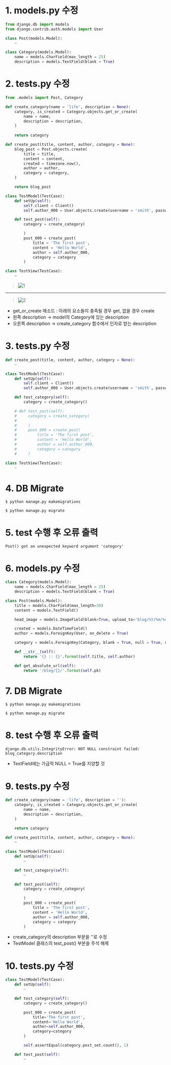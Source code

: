 
# 1. models.py 수정  
~~~python
from django.db import models
from django.contrib.auth.models import User

class Post(models.Model):
    ~

class Category(models.Model):
    name = models.CharField(max_length = 25)
    description = models.TextField(blank = True)
~~~

# 2. tests.py 수정  
~~~python
from .models import Post, Category

def create_category(name = 'life', description = None):
    category, is_created = Category.objects.get_or_create(
        name = name,
        description = description,
    )
    
    return category

def create_post(title, content, author, category = None):
    blog_post = Post.objects.create(
        title = title,
        content = content,
        created = timezone.now(),
        author = author,
        category = category,
    )

    return blog_post

class TestModel(TestCase):
    def setUp(self):
        self.client = Client()
        self.author_000 = User.objects.create(username = 'smith', password = 'nopassword')

    def test_post(self):
        category = create_category(

        )
        post_000 = create_post(
            title = 'The first post',
            content = 'Hello World',
            author = self.author_000,
            category = category
        )

class TestView(TestCase):
    ~
~~~
> ![1](https://user-images.githubusercontent.com/48504392/110015328-14dc0880-7d67-11eb-8a88-566ec006f779.png) 
___
> ![2](https://user-images.githubusercontent.com/48504392/110015337-16a5cc00-7d67-11eb-85f2-549d532fcc3e.png)  
- get_or_create 메소드 : 아래의 요소들이 충족될 경우 get, 없을 경우 create  
- 왼쪽 description -> model의 Category에 있는 description  
- 오른쪽 description -> create_category 함수에서 인자로 받는 description  

# 3. tests.py 수정
~~~python
def create_post(title, content, author, category = None):
    ~

class TestModel(TestCase):
    def setUp(self):
        self.client = Client()
        self.author_000 = User.objects.create(username = 'smith', password = 'nopassword')

    def test_category(self):
        category = create_category()

    # def test_post(self):
    #     category = create_category(
    #
    #     )
    #     post_000 = create_post(
    #         title = 'The first post',
    #         content = 'Hello World',
    #         author = self.author_000,
    #         category = category
    #     )

class TestView(TestCase):
    ~
~~~

# 4. DB Migrate  
~~~
$ python manage.py makemigrations
~~~
~~~
$ python manage.py migrate
~~~

# 5. test 수행 후 오류 출력
`Post() got an unexpected keyword argument 'category'`

# 6. models.py 수정
~~~python
class Category(models.Model):
    name = models.CharField(max_length = 25)
    description = models.TextField(blank = True)

class Post(models.Model):
    title = models.CharField(max_length=30)
    content = models.TextField()

    head_image = models.ImageField(blank=True, upload_to='blog/%Y/%m/%d/')

    created = models.DateTimeField()
    author = models.ForeignKey(User, on_delete = True)

    category = models.ForeignKey(Category, blank = True, null = True, on_delete = models.SET_NULL)

    def __str__(self):
        return '{} :: {}'.format(self.title, self.author)

    def get_absolute_url(self):
        return '/blog/{}/'.format(self.pk)
~~~

# 7. DB Migrate  
~~~
$ python manage.py makemigrations
~~~
~~~
$ python manage.py migrate
~~~

# 8. test 수행 후 오류 출력
`django.db.utils.IntegrityError: NOT NULL constraint failed: blog_category.description`
- TextField에는 가급적 NULL = True를 지양할 것

# 9. tests.py 수정
~~~python
def create_category(name = 'life', description = ''):
    category, is_created = Category.objects.get_or_create(
        name = name,
        description = description,
    )

    return category

def create_post(title, content, author, category = None):
    ~
    
class TestModel(TestCase):
    def setUp(self):
        ~

    def test_category(self):
        ~

    def test_post(self):
        category = create_category(

        )
        post_000 = create_post(
            title = 'The first post',
            content = 'Hello World',
            author = self.author_000,
            category = category
        )
~~~
- create_category의 description 부분을 ''로 수정
- TestModel 클래스의 test_post() 부분을 주석 해제

# 10. tests.py 수정
~~~python
class TestModel(TestCase):
    def setUp(self):
        ~

    def test_category(self):
        category = create_category()

        post_000 = create_post(
            title='The first post',
            content='Hello World',
            author=self.author_000,
            category=category
        )

        self.assertEqual(category.post_set.count(), 1)

    def test_post(self):
        ~
~~~
